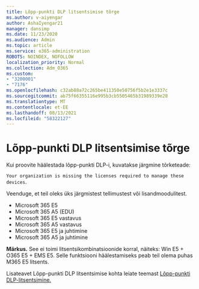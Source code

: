 ```yaml
---
title: Lõpp-punkti DLP litsentsimise tõrge
ms.author: v-aiyengar
author: AshaIyengar21
manager: dansimp
ms.date: 11/23/2020
ms.audience: Admin
ms.topic: article
ms.service: o365-administration
ROBOTS: NOINDEX, NOFOLLOW
localization_priority: Normal
ms.collection: Adm_O365
ms.custom:
- "3200001"
- "7176"
ms.openlocfilehash: c32ab88a72c265be411350e50756f5b2e1e3337c
ms.sourcegitcommit: ab75f66355116e995b3cb5505465b31989339e28
ms.translationtype: MT
ms.contentlocale: et-EE
ms.lasthandoff: 08/13/2021
ms.locfileid: "58322127"
---
```

# <a name="endpoint-dlp-licensing-error"></a>Lõpp-punkti DLP litsentsimise tõrge

Kui proovite häälestada lõpp-punkti DLP-i, kuvatakse järgmine tõrketeade:

`Your organization is missing the licenses required to manage these devices`.

Veenduge, et teil oleks üks järgmistest tellimustest või lisandmoodulitest.

- Microsoft 365 E5
- Microsoft 365 A5 (EDU)
- Microsoft 365 E5 vastavus
- Microsoft 365 A5 vastavus
- Microsoft 365 E5 ja juhtimine
- Microsoft 365 A5 ja juhtimine

**Märkus.** See ei toimi litsentsikombinatsioonide korral, näiteks: Win E5 + O365 E5 + EMS E5. Selle funktsiooni häälestamiseks peab teil olema puhas M365 E5 litsents.

Lisateavet Lõpp-punkti DLP litsentsimise kohta leiate teemast [Lõpp-punkti DLP-litsentsimine.](https://docs.microsoft.com/microsoft-365/compliance/endpoint-dlp-getting-started#onboarding-devices-into-device-management)
